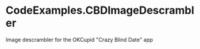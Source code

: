 CodeExamples.CBDImageDescrambler
================================

Image descrambler for the OKCupid "Crazy Blind Date" app